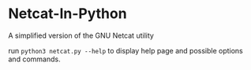 # Netcat-In-Python
A simplified version of the GNU Netcat utility

run
`python3 netcat.py --help`
to display help page and possible options and commands.
